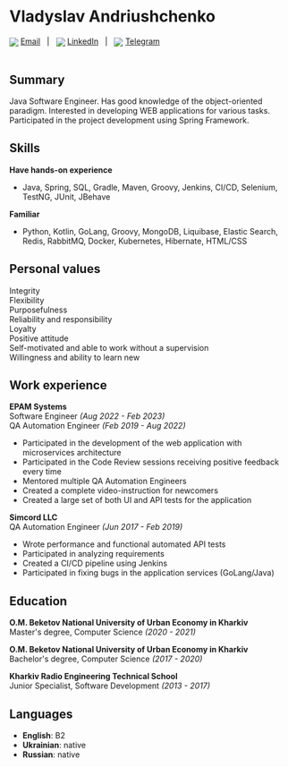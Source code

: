# Vladyslav Andriushchenko

<div>
  <img valign="middle" src="https://img.icons8.com/color/20/null/message-squared.png" />
  <a align="center" href="mailto:vladislavandruschenko@gmail.com">Email</a>
  <span>&nbsp;&nbsp;|&nbsp;&nbsp;</span>
  <img valign="middle" src="https://img.icons8.com/fluency/20/null/linkedin.png" />
  <a href="https://www.linkedin.com/in/vladyslav-andriushchenko-71b56a153/">LinkedIn</a>
  <span>&nbsp;&nbsp;|&nbsp;&nbsp;</span>
  <img valign="middle" src="https://img.icons8.com/fluency/20/null/telegram-app.png" />
  <a href="https://t.me/Lemnus">Telegram</a>
</div>
<br>

## Summary
Java Software Engineer. Has good knowledge of the object-oriented paradigm. Interested in developing WEB applications for various tasks. Participated in the project development using Spring Framework.


## Skills
**Have hands-on experience**<br>
* Java, Spring, SQL, Gradle, Maven, Groovy, Jenkins, CI/CD, Selenium, TestNG, JUnit, JBehave

**Familiar**<br>
* Python, Kotlin, GoLang, Groovy, MongoDB, Liquibase, Elastic Search, Redis, RabbitMQ, Docker, Kubernetes, Hibernate, HTML/CSS

## Personal values
Integrity <br>
Flexibility <br>
Purposefulness <br>
Reliability and responsibility <br>
Loyalty <br>
Positive attitude <br>
Self-motivated and able to work without a supervision <br>
Willingness and ability to learn new

## Work experience

**EPAM Systems**<br>
Software Engineer _(Aug 2022 - Feb 2023)_<br>
QA Automation Engineer _(Feb 2019 - Aug 2022)_<br>

* Participated in the development of the web application with microservices architecture
* Participated in the Code Review sessions receiving positive feedback every time
* Mentored multiple QA Automation Engineers
* Created a complete video-instruction for newcomers 
* Created a large set of both UI and API tests for the application


**Simcord LLC**<br>
QA Automation Engineer _(Jun 2017 - Feb 2019)_<br>

* Wrote performance and functional automated API tests
* Participated in analyzing requirements
* Created a CI/CD pipeline using Jenkins
* Participated in fixing bugs in the application services (GoLang/Java)

## Education
**O.M. Beketov National University of Urban Economy in Kharkiv**<br>
Master's degree, Computer Science _(2020 - 2021)_  <br>

**O.M. Beketov National University of Urban Economy in Kharkiv**<br>
Bachelor's degree, Computer Science _(2017 - 2020)_ <br>

**Kharkiv Radio Engineering Technical School**<br>
Junior Specialist, Software Development _(2013 - 2017)_

## Languages
* **English**: B2 <br>
* **Ukrainian**: native <br>
* **Russian**: native
